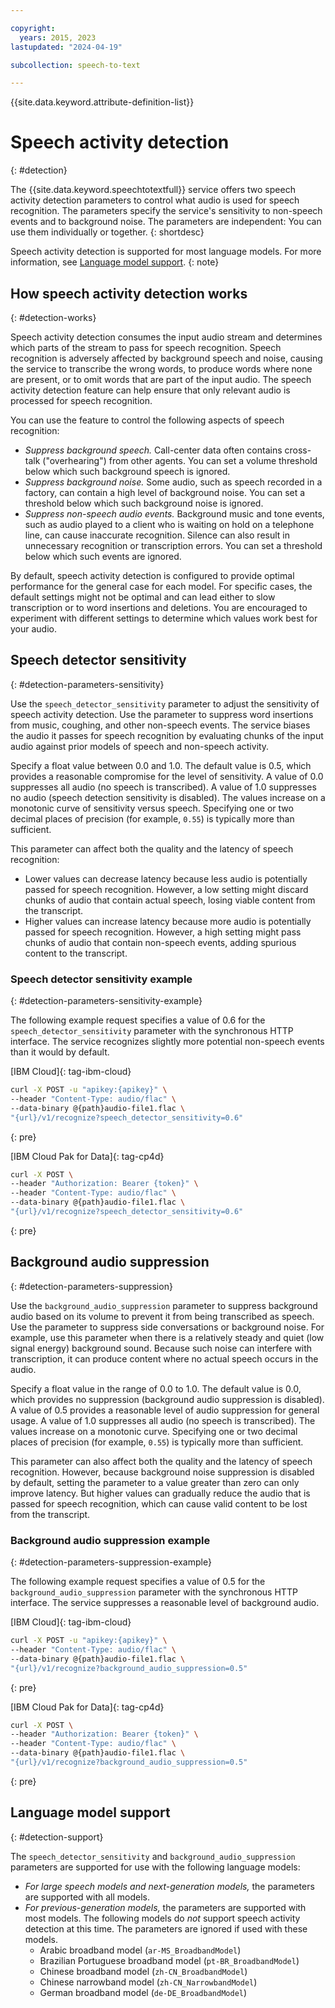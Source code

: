 ```yaml
---

copyright:
  years: 2015, 2023
lastupdated: "2024-04-19"

subcollection: speech-to-text

---
```


{{site.data.keyword.attribute-definition-list}}

# Speech activity detection
{: #detection}

The {{site.data.keyword.speechtotextfull}} service offers two speech activity detection parameters to control what audio is used for speech recognition. The parameters specify the service's sensitivity to non-speech events and to background noise. The parameters are independent: You can use them individually or together.
{: shortdesc}

Speech activity detection is supported for most language models. For more information, see [Language model support](/docs/speech-to-text?topic=speech-to-text-detection#detection-support).
{: note}

## How speech activity detection works
{: #detection-works}

Speech activity detection consumes the input audio stream and determines which parts of the stream to pass for speech recognition. Speech recognition is adversely affected by background speech and noise, causing the service to transcribe the wrong words, to produce words where none are present, or to omit words that are part of the input audio. The speech activity detection feature can help ensure that only relevant audio is processed for speech recognition.

You can use the feature to control the following aspects of speech recognition:

-   *Suppress background speech.* Call-center data often contains cross-talk ("overhearing") from other agents. You can set a volume threshold below which such background speech is ignored.
-   *Suppress background noise.* Some audio, such as speech recorded in a factory, can contain a high level of background noise. You can set a threshold below which such background noise is ignored.
-   *Suppress non-speech audio events.* Background music and tone events, such as audio played to a client who is waiting on hold on a telephone line, can cause inaccurate recognition. Silence can also result in unnecessary recognition or transcription errors. You can set a threshold below which such events are ignored.

By default, speech activity detection is configured to provide optimal performance for the general case for each model. For specific cases, the default settings might not be optimal and can lead either to slow transcription or to word insertions and deletions. You are encouraged to experiment with different settings to determine which values work best for your audio.

## Speech detector sensitivity
{: #detection-parameters-sensitivity}

Use the `speech_detector_sensitivity` parameter to adjust the sensitivity of speech activity detection. Use the parameter to suppress word insertions from music, coughing, and other non-speech events. The service biases the audio it passes for speech recognition by evaluating chunks of the input audio against prior models of speech and non-speech activity.

Specify a float value between 0.0 and 1.0. The default value is 0.5, which provides a reasonable compromise for the level of sensitivity. A value of 0.0 suppresses all audio (no speech is transcribed). A value of 1.0 suppresses no audio (speech detection sensitivity is disabled). The values increase on a monotonic curve of sensitivity versus speech. Specifying one or two decimal places of precision (for example, `0.55`) is typically more than sufficient.

This parameter can affect both the quality and the latency of speech recognition:

-   Lower values can decrease latency because less audio is potentially passed for speech recognition. However, a low setting might discard chunks of audio that contain actual speech, losing viable content from the transcript.
-   Higher values can increase latency because more audio is potentially passed for speech recognition. However, a high setting might pass chunks of audio that contain non-speech events, adding spurious content to the transcript.

### Speech detector sensitivity example
{: #detection-parameters-sensitivity-example}

The following example request specifies a value of 0.6 for the `speech_detector_sensitivity` parameter with the synchronous HTTP interface. The service recognizes slightly more potential non-speech events than it would by default.

[IBM Cloud]{: tag-ibm-cloud}

```bash
curl -X POST -u "apikey:{apikey}" \
--header "Content-Type: audio/flac" \
--data-binary @{path}audio-file1.flac \
"{url}/v1/recognize?speech_detector_sensitivity=0.6"
```
{: pre}

[IBM Cloud Pak for Data]{: tag-cp4d}

```bash
curl -X POST \
--header "Authorization: Bearer {token}" \
--header "Content-Type: audio/flac" \
--data-binary @{path}audio-file1.flac \
"{url}/v1/recognize?speech_detector_sensitivity=0.6"
```
{: pre}

## Background audio suppression
{: #detection-parameters-suppression}

Use the `background_audio_suppression` parameter to suppress background audio based on its volume to prevent it from being transcribed as speech. Use the parameter to suppress side conversations or background noise. For example, use this parameter when there is a relatively steady and quiet (low signal energy) background sound. Because such noise can interfere with transcription, it can produce content where no actual speech occurs in the audio.

Specify a float value in the range of 0.0 to 1.0. The default value is 0.0, which provides no suppression (background audio suppression is disabled). A value of 0.5 provides a reasonable level of audio suppression for general usage. A value of 1.0 suppresses all audio (no speech is transcribed). The values increase on a monotonic curve. Specifying one or two decimal places of precision (for example, `0.55`) is typically more than sufficient.

This  parameter can also affect both the quality and the latency of speech recognition. However, because background noise suppression is disabled by default, setting the parameter to a value greater than zero can only improve latency. But higher values can gradually reduce the audio that is passed for speech recognition, which can cause valid content to be lost from the transcript.

### Background audio suppression example
{: #detection-parameters-suppression-example}

The following example request specifies a value of 0.5 for the `background_audio_suppression` parameter with the synchronous HTTP interface. The service suppresses a reasonable level of background audio.

[IBM Cloud]{: tag-ibm-cloud}

```bash
curl -X POST -u "apikey:{apikey}" \
--header "Content-Type: audio/flac" \
--data-binary @{path}audio-file1.flac \
"{url}/v1/recognize?background_audio_suppression=0.5"
```
{: pre}

[IBM Cloud Pak for Data]{: tag-cp4d}

```bash
curl -X POST \
--header "Authorization: Bearer {token}" \
--header "Content-Type: audio/flac" \
--data-binary @{path}audio-file1.flac \
"{url}/v1/recognize?background_audio_suppression=0.5"
```
{: pre}

## Language model support
{: #detection-support}

The `speech_detector_sensitivity` and `background_audio_suppression` parameters are supported for use with the following language models:

-   *For large speech models and next-generation models,* the parameters are supported with all models.
-   *For previous-generation models,* the parameters are supported with most models. The following models do *not* support speech activity detection at this time. The parameters are ignored if used with these models.
    -   Arabic broadband model (`ar-MS_BroadbandModel`)
    -   Brazilian Portuguese broadband model (`pt-BR_BroadbandModel`)
    -   Chinese broadband model (`zh-CN_BroadbandModel`)
    -   Chinese narrowband model (`zh-CN_NarrowbandModel`)
    -   German broadband model (`de-DE_BroadbandModel`)
